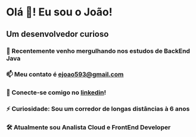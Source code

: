 # Olá 👋! Eu sou o João!
## Um desenvolvedor curioso

### 🌱 Recentemente venho mergulhando nos estudos de BackEnd **Java**

### 📫 Meu contato é **ejoao593@gmail.com**

### 👔 Conecte-se comigo no [linkedin](https://www.linkedin.com/in/emanuel-joao/)!

### ⚡ Curiosidade: **Sou um corredor de longas distâncias à 6 anos**

### 🛠 Atualmente sou Analista Cloud e FrontEnd Developer